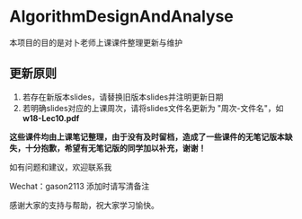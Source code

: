 # AlgorithmDesignAndAnalyse
本项目的目的是对卜老师上课课件整理更新与维护

## 更新原则
1. 若存在新版本slides，请替换旧版本slides并注明更新日期
2. 若明确slides对应的上课周次，请将slides文件名更新为 "周次-文件名"，如**w18-Lec10.pdf**

**这些课件均由上课笔记整理，由于没有及时留档，造成了一些课件的无笔记版本缺失，十分抱歉，希望有无笔记版的同学加以补充，谢谢！**

如有问题和建议，欢迎联系我

Wechat：gason2113  添加时请写清备注

感谢大家的支持与帮助，祝大家学习愉快。

